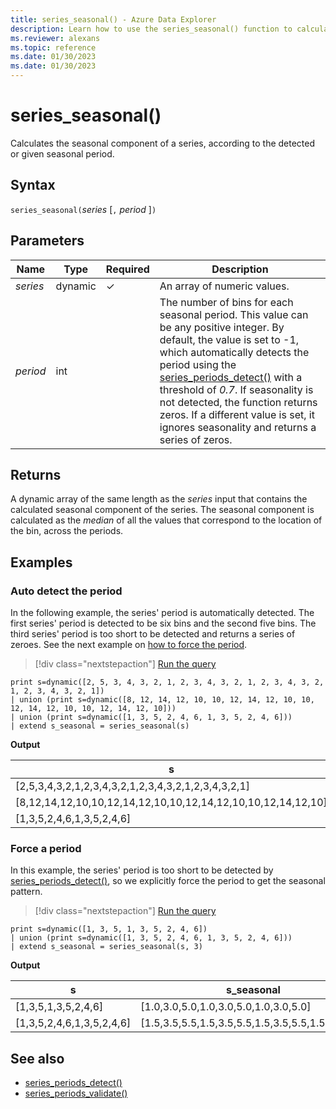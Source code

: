 ```yaml
---
title: series_seasonal() - Azure Data Explorer
description: Learn how to use the series_seasonal() function to calculate the seasonal component of a series according to the detected seasonal period.
ms.reviewer: alexans
ms.topic: reference
ms.date: 01/30/2023
ms.date: 01/30/2023
---
```

# series_seasonal()

Calculates the seasonal component of a series, according to the detected or given seasonal period.

## Syntax

`series_seasonal(`*series* [`,` *period* ]`)`

## Parameters

| Name | Type | Required | Description |
|--|--|--|--|
| *series* | dynamic | &check; | An array of numeric values.|
| *period* | int | | The number of bins for each seasonal period. This value can be any positive integer. By default, the value is set to -1, which automatically detects the period using the [series_periods_detect()](series-periods-detectfunction.md) with a threshold of *0.7*. If seasonality is not detected, the function returns zeros. If a different value is set, it ignores seasonality and returns a series of zeros.|

## Returns

A dynamic array of the same length as the *series* input that contains the calculated seasonal component of the series. The seasonal component is calculated as the *median* of all the values that correspond to the location of the bin, across the periods.

## Examples

### Auto detect the period

In the following example, the series' period is automatically detected. The first series' period is detected to be six bins and the second five bins. The third series' period is too short to be detected and returns a series of zeroes.
See the next example on [how to force the period](#force-a-period).

> [!div class="nextstepaction"]
> <a href="https://dataexplorer.azure.com/clusters/help/databases/Samples?query=H4sIAAAAAAAAAysoyswrUSi2TanMS8zNTNaINtJRMNVRMNZRMAGTQK4hmCRZJFaTq0ahNC8zP09BowDdFgugApAiEyhtAMVkicVq4rPKEOwiU7CjgFrMwI5FEYHoT60oSc1LUSiOL05NLM7PS8xRsFUoTi3KTEWIaBRrAgCrZVUQMAEAAA==" target="_blank">Run the query</a>

```kusto
print s=dynamic([2, 5, 3, 4, 3, 2, 1, 2, 3, 4, 3, 2, 1, 2, 3, 4, 3, 2, 1, 2, 3, 4, 3, 2, 1])
| union (print s=dynamic([8, 12, 14, 12, 10, 10, 12, 14, 12, 10, 10, 12, 14, 12, 10, 10, 12, 14, 12, 10]))
| union (print s=dynamic([1, 3, 5, 2, 4, 6, 1, 3, 5, 2, 4, 6]))
| extend s_seasonal = series_seasonal(s)
```

**Output**

|s|s_seasonal|
|---|---|
|[2,5,3,4,3,2,1,2,3,4,3,2,1,2,3,4,3,2,1,2,3,4,3,2,1]|[1.0,2.0,3.0,4.0,3.0,2.0,1.0,2.0,3.0,4.0,3.0,2.0,1.0,2.0,3.0,4.0,3.0,2.0,1.0,2.0,3.0,4.0,3.0,2.0,1.0]|
|[8,12,14,12,10,10,12,14,12,10,10,12,14,12,10,10,12,14,12,10]|[10.0,12.0,14.0,12.0,10.0,10.0,12.0,14.0,12.0,10.0,10.0,12.0,14.0,12.0,10.0,10.0,12.0,14.0,12.0,10.0]|
|[1,3,5,2,4,6,1,3,5,2,4,6]|[0.0,0.0,0.0,0.0,0.0,0.0,0.0,0.0,0.0,0.0,0.0,0.0]|

### Force a period

In this example, the series' period is too short to be detected by [series_periods_detect()](series-periods-detectfunction.md), so we explicitly force the period to get the seasonal pattern.

> [!div class="nextstepaction"]
> <a href="https://dataexplorer.azure.com/clusters/help/databases/Samples?query=H4sIAAAAAAAAAysoyswrUSi2TanMS8zNTNaINtRRMNZRMNVRgDOMdBRMdBTMYjUVuGoUSvMy8/MUNApwaoOqxqZfE6g/taIkNS9FoTi+ODWxOD8vMUfBVqE4tSgzFSGiUQzUqQkAj46UZJkAAAA=" target="_blank">Run the query</a>

```kusto
print s=dynamic([1, 3, 5, 1, 3, 5, 2, 4, 6]) 
| union (print s=dynamic([1, 3, 5, 2, 4, 6, 1, 3, 5, 2, 4, 6]))
| extend s_seasonal = series_seasonal(s, 3)
```

**Output**

|s|s_seasonal|
|---|---|
|[1,3,5,1,3,5,2,4,6]|[1.0,3.0,5.0,1.0,3.0,5.0,1.0,3.0,5.0]|
|[1,3,5,2,4,6,1,3,5,2,4,6]|[1.5,3.5,5.5,1.5,3.5,5.5,1.5,3.5,5.5,1.5,3.5,5.5]|
 
## See also

* [series_periods_detect()](series-periods-detectfunction.md)
* [series_periods_validate()](series-periods-validatefunction.md)
